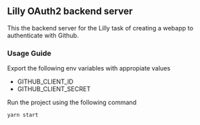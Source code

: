 ## Lilly OAuth2 backend server

This the backend server for the Lilly task of creating a webapp to authenticate with Github.

### Usage Guide

Export the following env variables with appropiate values

* GITHUB_CLIENT_ID
* GITHUB_CLIENT_SECRET

Run the project using the following command

```
yarn start
```